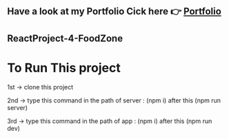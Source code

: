 <h2>Have a look at my Portfolio Cick here 👉 <a href="https://portfolio-suryamani-kumar-byj5.onrender.com/">Portfolio</a></h2>

## ReactProject-4-FoodZone
# To Run This project
<p></p> 1st -> clone this project </p>
<p> 2nd -> type this command in the path of server : (npm i) after this (npm run server)</p>
<p> 3rd -> type this command in the path of app : (npm i) after this (npm run dev) </p>
